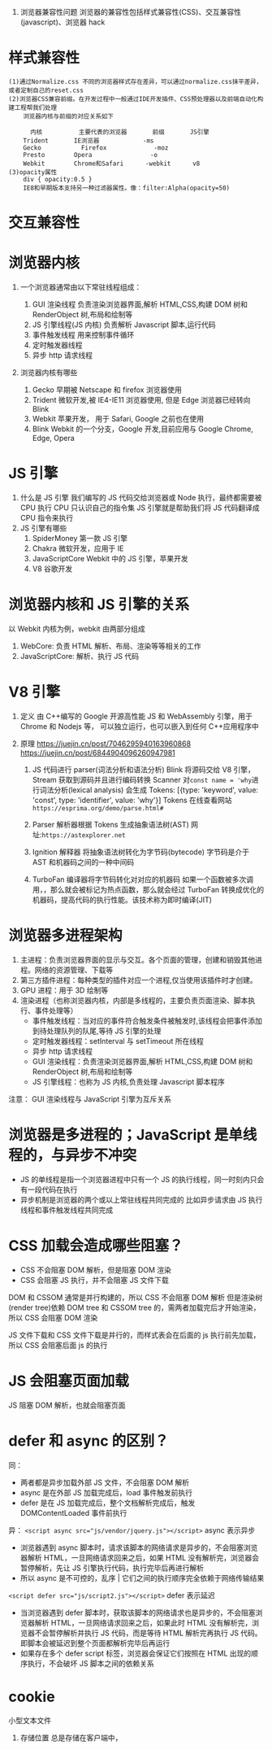 1. 浏览器兼容性问题
   浏览器的兼容性包括样式兼容性(CSS)、交互兼容性(javascript)、浏览器 hack

# 样式兼容性

    (1)通过Normalize.css 不同的浏览器样式存在差异，可以通过normalize.css抹平差异，或者定制自己的reset.css
    (2)浏览器CSS兼容前缀。在开发过程中一般通过IDE开发插件、CSS预处理器以及前端自动化构建工程帮我们处理
        浏览器内核与前缀的对应关系如下

          内核	      主要代表的浏览器	     前缀       JS引擎
        Trident	      IE浏览器	           -ms
        Gecko	        Firefox	            -moz
        Presto	      Opera	               -o
        Webkit	      Chrome和Safari	     -webkit      v8
    (3)opacity属性
        div { opacity:0.5 }
        IE8和早期版本支持另一种过滤器属性。像：filter:Alpha(opacity=50)

# 交互兼容性

# 浏览器内核

1. 一个浏览器通常由以下常驻线程组成：

   1. GUI 渲染线程
      负责渲染浏览器界面,解析 HTML,CSS,构建 DOM 树和 RenderObject 树,布局和绘制等
   2. JS 引擎线程(JS 内核)
      负责解析 Javascript 脚本,运行代码
   3. 事件触发线程
      用来控制事件循环
   4. 定时触发器线程
   5. 异步 http 请求线程

2. 浏览器内核有哪些

   1. Gecko
      早期被 Netscape 和 firefox 浏览器使用
   2. Trident
      微软开发,被 IE4-IE11 浏览器使用, 但是 Edge 浏览器已经转向 Blink
   3. Webkit
      苹果开发， 用于 Safari, Google 之前也在使用
   4. Blink
      Webkit 的一个分支，Google 开发,目前应用与 Google Chrome, Edge, Opera

# JS 引擎

1. 什么是 JS 引擎
   我们编写的 JS 代码交给浏览器或 Node 执行，最终都需要被 CPU 执行
   CPU 只认识自己的指令集
   JS 引擎就是帮助我们将 JS 代码翻译成 CPU 指令来执行
2. JS 引擎有哪些
   1. SpiderMoney 第一款 JS 引擎
   2. Chakra 微软开发，应用于 IE
   3. JavaScriptCore Webkit 中的 JS 引擎，苹果开发
   4. V8 谷歌开发

# 浏览器内核和 JS 引擎的关系

以 Webkit 内核为例，webkit 由两部分组成

1. WebCore: 负责 HTML 解析、布局、渲染等等相关的工作
2. JavaScriptCore: 解析、执行 JS 代码

# V8 引擎

1. 定义
   由 C++编写的 Google 开源高性能 JS 和 WebAssembly 引擎，用于 Chrome 和 Nodejs 等， 可以独立运行，也可以嵌入到任何 C++应用程序中

2. 原理
   https://juejin.cn/post/7046295940163960868
   https://juejin.cn/post/6844904096260947981

   1. JS 代码进行 parser(词法分析和语法分析)
      Blink 将源码交给 V8 引擎，Stream 获取到源码并且进行编码转换
      Scanner 对`const name = 'why`进行词法分析(lexical analysis)
      会生成 Tokens: [{type: 'keyword', value: 'const', type: 'identifier', value: 'why'}]
      Tokens 在线查看网站 `https://esprima.org/demo/parse.html#`

   2. Parser 解析器根据 Tokens 生成抽象语法树(AST)
      网址:`https://astexplorer.net`

   3. Ignition 解释器 将抽象语法树转化为字节码(bytecode)
      字节码是介于 AST 和机器码之间的一种中间码

   4. TurboFan 编译器将字节码转化对对应的机器码
      如果一个函数被多次调用，，那么就会被标记为热点函数，那么就会经过 TurboFan 转换成优化的机器码，提高代码的执行性能。该技术称为即时编译(JIT)

# 浏览器多进程架构

1. 主进程：负责浏览器界面的显示与交互。各个页面的管理，创建和销毁其他进程。网络的资源管理、下载等
2. 第三方插件进程：每种类型的插件对应一个进程,仅当使用该插件时才创建。
3. GPU 进程：用于 3D 绘制等
4. 渲染进程（也称浏览器内核，内部是多线程的，主要负责页面渲染、脚本执行、事件处理等）
   - 事件触发线程：当对应的事件符合触发条件被触发时,该线程会把事件添加到待处理队列的队尾,等待 JS 引擎的处理
   - 定时触发器线程：setInterval 与 setTimeout 所在线程
   - 异步 http 请求线程
   - GUI 渲染线程：负责渲染浏览器界面,解析 HTML,CSS,构建 DOM 树和 RenderObject 树,布局和绘制等
   - JS 引擎线程：也称为 JS 内核,负责处理 Javascript 脚本程序

注意： GUI 渲染线程与 JavaScript 引擎为互斥关系

# 浏览器是多进程的；JavaScript 是单线程的，与异步不冲突

- JS 的单线程是指一个浏览器进程中只有一个 JS 的执行线程，同一时刻内只会有一段代码在执行
- 异步机制是浏览器的两个或以上常驻线程共同完成的
  比如异步请求由 JS 执行线程和事件触发线程共同完成

# CSS 加载会造成哪些阻塞？

- CSS 不会阻塞 DOM 解析，但是阻塞 DOM 渲染
- CSS 会阻塞 JS 执行，并不会阻塞 JS 文件下载

DOM 和 CSSOM 通常是并行构建的，所以 CSS 不会阻塞 DOM 解析
但是渲染树(render tree)依赖 DOM tree 和 CSSOM tree 的，需两者加载完后才开始渲染，所以 CSS 会阻塞 DOM 渲染

JS 文件下载和 CSS 文件下载是并行的，而样式表会在后面的 js 执行前先加载，所以 CSS 会阻塞后面 js 的执行

# JS 会阻塞页面加载

JS 阻塞 DOM 解析，也就会阻塞页面

# defer 和 async 的区别？

同：

- 两者都是异步加载外部 JS 文件，不会阻塞 DOM 解析
- async 是在外部 JS 加载完成后，load 事件触发前执行
- defer 是在 JS 加载完成后，整个文档解析完成后，触发 DOMContentLoaded 事件前执行

异：
`<script async src="js/vendor/jquery.js"></script>`
async 表示异步

- 浏览器遇到 async 脚本时，请求该脚本的网络请求是异步的，不会阻塞浏览器解析 HTML，一旦网络请求回来之后，如果 HTML 没有解析完，浏览器会暂停解析，先让 JS 引擎执行代码，执行完毕后再进行解析
- 所以 async 是不可控的，乱序 | 它们之间的执行顺序完全依赖于网络传输结果

`<script defer src="js/script2.js"></script>`
defer 表示延迟

- 当浏览器遇到 defer 脚本时，获取该脚本的网络请求也是异步的，不会阻塞浏览器解析 HTML，一旦网络请求回来之后，如果此时 HTML 没有解析完，浏览器不会暂停解析并执行 JS 代码，而是等待 HTML 解析完再执行 JS 代码。即脚本会被延迟到整个页面都解析完毕后再运行
- 如果存在多个 defer script 标签，浏览器会保证它们按照在 HTML 出现的顺序执行，不会破坏 JS 脚本之间的依赖关系

# cookie

小型文本文件

1. 存储位置
   总是存储在客户端中，
